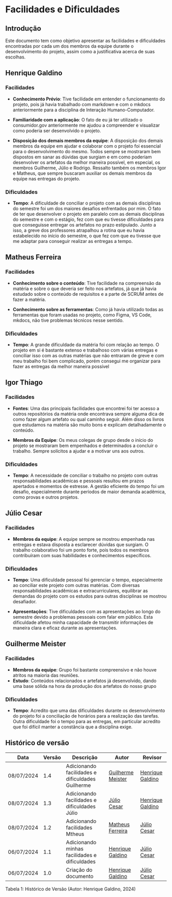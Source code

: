 # Facilidades e Dificuldades

## Introdução

Este documento tem como objetivo apresentar as facilidades e dificuldades encontradas por cada um dos membros da equipe durante o desenvolvimento do projeto, assim como a justificativa acerca de suas escolhas.

## Henrique Galdino

### Facilidades

- **Conhecimento Prévio**: Tive facilidade em entender o funcionamento do projeto, pois já havia trabalhado com markdown e com o mkdocs anteriormente para a disciplina de Interação Humano-Computador.

- **Familiaridade com a aplicação**: O fato de eu já ter utilizado o consumidor.gov anteriormente me ajudou a compreender e visualizar como poderia ser desenvolvido o projeto.

- **Disposição dos demais membros da equipe**: A disposição dos demais membros da equipe em ajudar e colaborar com o projeto foi essencial para o desenvolvimento do mesmo. Todos sempre se mostraram bem dispostos em sanar as dúvidas que surgiam e em como poderiam desenvolver os artefatos da melhor maneira possível, em especial, os membros Guilherme, Júlio e Rodrigo. Ressalto também os membros Igor e Matheus, que sempre buscaram auxiliar os demais membros da equipe nas entregas do projeto.

### Dificuldades

- **Tempo**: A dificuldade de conciliar o projeto com as demais disciplinas do semestre foi um dos maiores desafios enfrentados por mim. O fato de ter que desenvolver o projeto em paralelo com as demais disciplinas do semestre e com o estágio, fez com que eu tivesse dificuldades para que conseguisse entregar os artefatos no prazo estipulado. Junto a isso, a greve dos professores atrapalhou a rotina que eu havia estabelecido no início do semestre, o que fez com que eu tivesse que me adaptar para conseguir realizar as entregas a tempo.

## Matheus Ferreira

### Facilidades

- **Conhecimento sobre o conteúdo**: Tive facilidade na compreensão da matéria e sobre o que deveria ser feito nos artefatos, já que já havia estudado sobre o conteúdo de requisitos e a parte de SCRUM antes de fazer a matéria.

- **Conhecimento sobre as ferramentas**: Como já havia utilizado todas as ferramentas que foram usadas no projeto, como Figma, VS Code, mkdocs, não tive problemas técnicos nesse sentido.

### Dificuldades

- **Tempo**: A grande dificuldade da matéria foi com relação ao tempo. O projeto em si é bastante extenso e trabalhoso com várias entregas e conciliar isso com as outras matérias que não entraram de greve e com meu trabalho foi bem complicado, porém consegui me organizar para fazer as entregas da melhor maneira possível

## Igor Thiago

### Facilidades

- **Fontes**: Uma das principais facilidades que encontrei foi ter acesso a outros repositórios da matéria onde encontrava sempre alguma dica de como fazer algum artefato ou qual caminho seguir. Além disso os livros que estudamos na matéria são muito bons e explicam detalhadamente o conteúdo.

- **Membros da Equipe**: Os meus colegas de grupo desde o início do projeto se mostraram bem empenhados e determinados a concluir o trabalho. Sempre solícitos a ajudar e a motivar uns aos outros.

### Dificuldades

- **Tempo**: A necessidade de conciliar o trabalho no projeto com outras responsabilidades acadêmicas e pessoais resultou em prazos apertados e momentos de estresse. A gestão eficiente do tempo foi um desafio, especialmente durante períodos de maior demanda acadêmica, como provas e outros projetos.

## Júlio Cesar

### Facilidades

- **Membros da equipe**: A equipe sempre se mostrou empenhada nas entregas e estava disposta a esclarecer dúvidas que surgiam. O trabalho colaborativo foi um ponto forte, pois todos os membros contribuíram com suas habilidades e conhecimentos específicos.

### Dificuldades

- **Tempo**: Uma dificuldade pessoal foi gerenciar o tempo, especialmente ao conciliar este projeto com outras matérias. Com diversas responsabilidades acadêmicas e extracurriculares, equilibrar as demandas do projeto com os estudos para outras disciplinas se mostrou desafiador.

- **Apresentações**: Tive dificuldades com as apresentações ao longo do semestre devido a problemas pessoais com falar em público. Esta dificuldade afetou minha capacidade de transmitir informações de maneira clara e eficaz durante as apresentações.

## Guilherme Meister

### Facilidades

- **Membros da equipe**: Grupo foi bastante compreensivo e não houve atritos na maioria das reuniões.
- **Estudo**: Conteúdos relacionados e artefatos já desenvolvido, dando uma base sólida na hora da produção dos artefatos do nosso grupo

### Dificuldades

- **Tempo**: Acredito que uma das dificuldades durante os desenvolvimento do projeto foi a conciliação de horários para a realização das tarefas. Outra dificuldade foi o tempo para as entregas, em particular acredito que foi difícil manter a constância que a disciplina exige.

## Histórico de versão

| Data | Versão | Descrição | Autor | Revisor |
| --- | --- | --- | --- | --- |
| 08/07/2024 | 1.4 | Adicionando facilidades e dificuldades Guilherme | [Guilherme Meister](https://github.com/gmeister18) | [Henrique Galdino](https://github.com/hgaldino05)|
| 08/07/2024 | 1.3 | Adicionando facilidades e dificuldades Júlio | [Júlio Cesar](https://github.com/Julio1099) | [Henrique Galdino](https://github.com/hgaldino05)|
| 08/07/2024 | 1.2 | Adicionando facilidades Mtheus | [Matheus Ferreira](https://github.com/matferreira1) | [Júlio Cesar](https://github.com/Julio1099)|
| 06/07/2024 | 1.1 | Adicionando minhas facilidades e dificuldades | [Henrique Galdino](https://github.com/hgaldino05) | [Júlio Cesar](https://github.com/Julio1099)|
| 06/07/2024 | 1.0 | Criação do documento | [Henrique Galdino](https://github.com/hgaldino05) | [Júlio Cesar](https://github.com/Julio1099)|

<div align ="center">
<figcaption align="left">Tabela 1: Histórico de Versão (Autor: Henrique Galdino, 2024)</figcaption>
</div>
<br/>